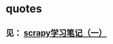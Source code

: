 # quotes

## 见： [scrapy学习笔记（一）](http://alpha87.cn/2017/06/20/scrapy%E5%AD%A6%E4%B9%A0%E7%AC%94%E8%AE%B0%EF%BC%88%E4%B8%80%EF%BC%89/)
